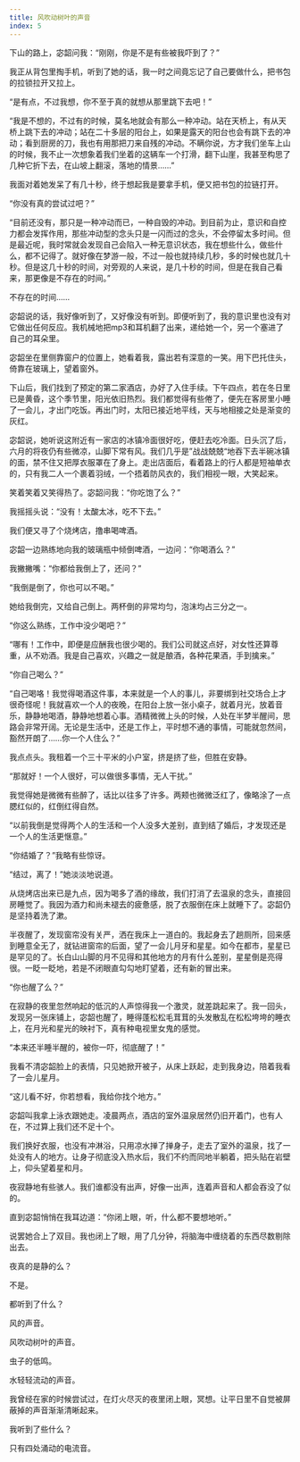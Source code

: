 ```yaml
---
title: 风吹动树叶的声音
index: 5
---
```


下山的路上，宓韶问我：“刚刚，你是不是有些被我吓到了？”

我正从背包里掏手机，听到了她的话，我一时之间竟忘记了自己要做什么，把书包的拉锁拉开又拉上。

“是有点，不过我想，你不至于真的就想从那里跳下去吧！”

“我是不想的，不过有的时候，莫名地就会有那么一种冲动。站在天桥上，有从天桥上跳下去的冲动；站在二十多层的阳台上，如果是露天的阳台也会有跳下去的冲动；看到厨房的刀，我也有用那把刀来自残的冲动。不瞒你说，方才我们坐车上山的时候，我不止一次想象着我们坐着的这辆车一个打滑，翻下山崖，我甚至构思了几种它折下去，在山坡上翻滚，落地的情景……”

我面对着她发呆了有几十秒，终于想起我是要拿手机，便又把书包的拉链打开。

“你没有真的尝试过吧？”

“目前还没有，那只是一种冲动而已，一种自毁的冲动。到目前为止，意识和自控力都会发挥作用，那些冲动型的念头只是一闪而过的念头，不会停留太多时间。但是最近呢，我时常就会发现自己会陷入一种无意识状态，我在想些什么，做些什么，都不记得了。就好像在梦游一般，不过一般也就持续几秒，多的时候也就几十秒。但是这几十秒的时间，对旁观的人来说，是几十秒的时间，但是在我自己看来，那更像是不存在的时间。”

不存在的时间……

宓韶说的话，我好像听到了，又好像没有听到。即便听到了，我的意识里也没有对它做出任何反应。我机械地把mp3和耳机翻了出来，递给她一个，另一个塞进了自己的耳朵里。

宓韶坐在里侧靠窗户的位置上，她看着我，露出若有深意的一笑。用下巴托住头，倚靠在玻璃上，望着窗外。

下山后，我们找到了预定的第二家酒店，办好了入住手续。下午四点，若在冬日里已是黄昏，这个季节里，阳光依旧热烈。我们都觉得有些倦了，便先在客房里小睡了一会儿，才出门吃饭。再出门时，太阳已接近地平线，天与地相接之处是渐变的灰红。

宓韶说，她听说这附近有一家店的冰镇冷面很好吃，便赶去吃冷面。日头沉了后，六月的将夜仍有些微凉，山脚下常有风。我们几乎是”战战兢兢“地吞下去半碗冰镇的面，禁不住又把厚衣服罩在了身上。走出店面后，看着路上的行人都是短袖单衣的，只有我二人一个裹着羽绒，一个捂着防风衣的，我们相视一眼，大笑起来。

笑着笑着又笑得热了。宓韶问我：“你吃饱了么？”

我摇摇头说：“没有！太酸太冰，吃不下去。”

我们便又寻了个烧烤店，撸串喝啤酒。

宓韶一边熟练地向我的玻璃瓶中倾倒啤酒，一边问：“你喝酒么？”

我撇撇嘴：“你都给我倒上了，还问？”

“我倒是倒了，你也可以不喝。”

她给我倒完，又给自己倒上。两杯倒的非常均匀，泡沫均占三分之一。

“你这么熟练，工作中没少喝吧？”

“哪有！工作中，即便是应酬我也很少喝的。我们公司就这点好，对女性还算尊重，从不劝酒。我是自己喜欢，兴趣之一就是酿酒，各种花果酒，手到擒来。”

“你自己喝么？”

“自己喝咯！我觉得喝酒这件事，本来就是一个人的事儿，非要绑到社交场合上才很奇怪呢！我就喜欢一个人的夜晚，在阳台上放一张小桌子，就着月光，放着音乐，静静地喝酒，静静地想着心事。酒精微微上头的时候，人处在半梦半醒间，思路会非常开阔。无论是生活中，还是工作上，平时想不通的事情，可能就忽然间，豁然开朗了……你一个人住么？”

我点点头。我租着一个三十平米的小户室，挤是挤了些，但胜在安静。

“那就好！一个人很好，可以做很多事情，无人干扰。”

我觉得她是微微有些醉了，话比以往多了许多。两颊也微微泛红了，像略涂了一点腮红似的，红倒红得自然。

“以前我倒是觉得两个人的生活和一个人没多大差别，直到结了婚后，才发现还是一个人的生活更惬意。”

“你结婚了？”我略有些惊讶。

“结过，离了！”她淡淡地说道。

从烧烤店出来已是九点，因为喝多了酒的缘故，我们打消了去温泉的念头，直接回房睡觉了。我因为酒力和尚未褪去的疲惫感，脱了衣服倒在床上就睡下了。宓韶仍是坚持着洗了漱。

半夜醒了，发现窗帘没有关严，洒在我床上一道白的。我起身去了趟厕所，回来感到睡意全无了，就钻进窗帘的后面，望了一会儿月牙和星星。如今在都市，星星已是罕见的了。长白山山脚的月不见得和其他地方的月有什么差别，星星倒是亮得很。一眨一眨地，若是不闭眼直勾勾地盯望着，还有新的冒出来。

“你也醒了么？”

在寂静的夜里忽然响起的低沉的人声惊得我一个激灵，就差跳起来了。我一回头，发现另一张床铺上，宓韶也醒了，睡得蓬松松毛茸茸的头发散乱在松松垮垮的睡衣上，在月光和星光的映衬下，真有种电视里女鬼的感觉。

“本来还半睡半醒的，被你一吓，彻底醒了！”

我看不清宓韶脸上的表情，只见她掀开被子，从床上跃起，走到我身边，陪着我看了一会儿星月。

“这儿看不好，你若想看，我给你找个地方。”

宓韶叫我拿上泳衣跟她走。凌晨两点，酒店的室外温泉居然仍旧开着门，也有人在，不过算上我们还不足十个。

我们换好衣服，也没有冲淋浴，只用凉水掸了掸身子，走去了室外的温泉，找了一处没有人的地方。让身子彻底没入热水后，我们不约而同地半躺着，把头贴在岩壁上，仰头望着星和月。

夜寂静地有些骇人。我们谁都没有出声，好像一出声，连着声音和人都会吞没了似的。

直到宓韶悄悄在我耳边道：“你闭上眼，听，什么都不要想地听。”

说罢她合上了双目。我也闭上了眼，用了几分钟，将脑海中缠绕着的东西尽数剔除出去。

夜真的是静的么？

不是。

都听到了什么？

风的声音。

风吹动树叶的声音。

虫子的低鸣。

水轻轻流动的声音。

我曾经在家的时候尝试过，在灯火尽灭的夜里闭上眼，冥想。让平日里不自觉被屏蔽掉的声音渐渐清晰起来。

我听到了些什么？

只有四处涌动的电流音。

